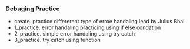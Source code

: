 ### Debuging Practice
- create. practice differerent type of erroe handaling lead by Julius Bhai
- 1_practice. error handaling practicing using if else condation
- 2_practice. simple  error handaling using try catch
- 3_practice. try catch using function 